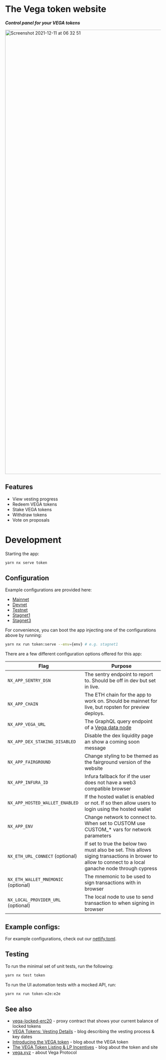 # The Vega token website

**_Control panel for your VEGA tokens_**

<img width="1438" alt="Screenshot 2021-12-11 at 06 32 51" src="https://user-images.githubusercontent.com/13255539/145666935-563fc1ff-35bc-4cd9-ae6d-cf711cc23454.png">

## Features

- View vesting progress
- Redeem VEGA tokens
- Stake VEGA tokens
- Withdraw tokens
- Vote on proposals

# Development

Starting the app:

```bash
yarn nx serve token
```

## Configuration

Example configurations are provided here:

- [Mainnet](./.env.mainnet)
- [Devnet](./.env.devnet)
- [Testnet](./.env.testnet)
- [Stagnet1](./.env.stagnet1)
- [Stagnet3](./.env.stagnet3)

For convenience, you can boot the app injecting one of the configurations above by running:

```bash
yarn nx run token:serve --env={env} # e.g. stagnet1
```

There are a few different configuration options offered for this app:

| **Flag**                            | **Purpose**                                                                                                                                          |
| ----------------------------------- | ---------------------------------------------------------------------------------------------------------------------------------------------------- |
| `NX_APP_SENTRY_DSN`                 | The sentry endpoint to report to. Should be off in dev but set in live.                                                                              |
| `NX_APP_CHAIN`                      | The ETH chain for the app to work on. Should be mainnet for live, but ropsten for preview deploys.                                                   |
| `NX_APP_VEGA_URL`                   | The GraphQL query endpoint of a [Vega data node](https://github.com/vegaprotocol/networks#data-node)                                                 |
| `NX_APP_DEX_STAKING_DISABLED`       | Disable the dex liquidity page an show a coming soon message                                                                                         |
| `NX_APP_FAIRGROUND`                 | Change styling to be themed as the fairground version of the website                                                                                 |
| `NX_APP_INFURA_ID`                  | Infura fallback for if the user does not have a web3 compatible browser                                                                              |
| `NX_APP_HOSTED_WALLET_ENABLED`      | If the hosted wallet is enabled or not. If so then allow users to login using the hosted wallet                                                      |
| `NX_APP_ENV`                        | Change network to connect to. When set to CUSTOM use CUSTOM\_\* vars for network parameters                                                          |
| `NX_ETH_URL_CONNECT` (optional)     | If set to true the below two must also be set. This allows siging transactions in brower to allow to connect to a local ganache node through cypress |
| `NX_ETH_WALLET_MNEMONIC` (optional) | The mnemonic to be used to sign transactions with in browser                                                                                         |
| `NX_LOCAL_PROVIDER_URL` (optional)  | The local node to use to send transaction to when signing in browser                                                                                 |

## Example configs:

For example configurations, check out our [netlify.toml](./netlify.toml).

## Testing

To run the minimal set of unit tests, run the following:

```bash
yarn nx test token
```

To run the UI automation tests with a mocked API, run:

```bash
yarn nx run token-e2e:e2e
```

## See also

- [vega-locked-erc20](https://github.com/vegaprotocol/vega-locked-erc20) - proxy contract that shows your current balance
  of locked tokens
- [VEGA Tokens: Vesting Details](https://blog.vega.xyz/vega-tokens-vesting-details-890b00fc238e) - blog describing
  the vesting process & key dates
- [Introducing the VEGA token](https://blog.vega.xyz/introducing-the-vega-token-40dac090b5c1) - blog about the VEGA
  token
- [The VEGA Token Listing & LP Incentives](https://blog.vega.xyz/unlocking-vega-coinlist-pro-uniswap-sushiswap-b1414750e358) - blog about the token and site
- [vega.xyz](https://vega.xyz) - about Vega Protocol
